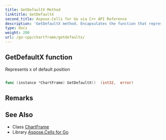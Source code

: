 ```yaml
---
title: GetDefaultX Method 
linktitle: GetDefaultX
second_title: Aspose.Cells for Go via C++ API Reference
description: 'GetDefaultX method. Encapsulates the function that represents getdefaultx in Go.'
type: docs
weight: 200
url: /go-cpp/chartframe/getdefaultx/
---
```


## GetDefaultX function

Represents x of default position

```go

func (instance *ChartFrame) GetDefaultX()  (int32,  error) 

```

## Remarks


## See Also

* Class [ChartFrame](../)
* Library [Aspose.Cells for Go](../../)
